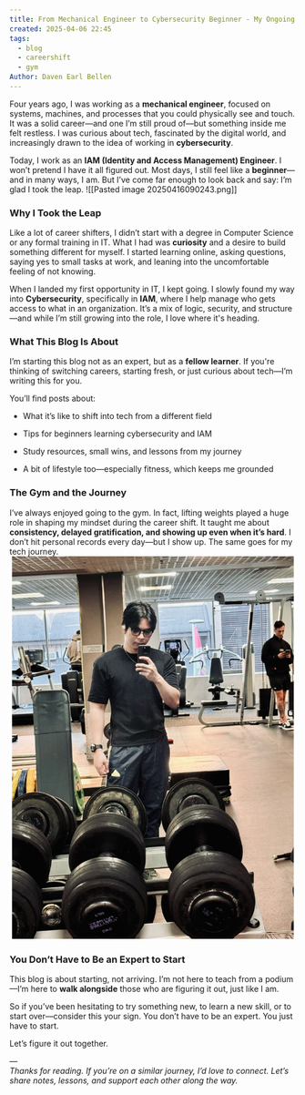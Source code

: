 ```yaml
---
title: From Mechanical Engineer to Cybersecurity Beginner - My Ongoing Career Shift
created: 2025-04-06 22:45
tags:
  - blog
  - careershift
  - gym
Author: Daven Earl Bellen
---
```


Four years ago, I was working as a **mechanical engineer**, focused on systems, machines, and processes that you could physically see and touch. It was a solid career—and one I’m still proud of—but something inside me felt restless. I was curious about tech, fascinated by the digital world, and increasingly drawn to the idea of working in **cybersecurity**.

Today, I work as an **IAM (Identity and Access Management) Engineer**. I won’t pretend I have it all figured out. Most days, I still feel like a **beginner**—and in many ways, I am. But I’ve come far enough to look back and say: I’m glad I took the leap.
![[Pasted image 20250416090243.png]]

### Why I Took the Leap

Like a lot of career shifters, I didn’t start with a degree in Computer Science or any formal training in IT. What I had was **curiosity** and a desire to build something different for myself. I started learning online, asking questions, saying yes to small tasks at work, and leaning into the uncomfortable feeling of not knowing.

When I landed my first opportunity in IT, I kept going. I slowly found my way into **Cybersecurity**, specifically in **IAM**, where I help manage who gets access to what in an organization. It’s a mix of logic, security, and structure—and while I’m still growing into the role, I love where it's heading.

### What This Blog Is About

I’m starting this blog not as an expert, but as a **fellow learner**. If you're thinking of switching careers, starting fresh, or just curious about tech—I’m writing this for you.

You’ll find posts about:

- What it’s like to shift into tech from a different field
    
- Tips for beginners learning cybersecurity and IAM
    
- Study resources, small wins, and lessons from my journey
    
- A bit of lifestyle too—especially fitness, which keeps me grounded
    

### The Gym and the Journey

I’ve always enjoyed going to the gym. In fact, lifting weights played a huge role in shaping my mindset during the career shift. It taught me about **consistency, delayed gratification, and showing up even when it’s hard**. I don’t hit personal records every day—but I show up. The same goes for my tech journey.
![Image Description](/images/IMG_1707.jpg)

### You Don’t Have to Be an Expert to Start

This blog is about starting, not arriving. I’m not here to teach from a podium—I’m here to **walk alongside** those who are figuring it out, just like I am.

So if you’ve been hesitating to try something new, to learn a new skill, or to start over—consider this your sign. You don’t have to be an expert. You just have to start.

Let’s figure it out together.

—  
_Thanks for reading. If you’re on a similar journey, I’d love to connect. Let’s share notes, lessons, and support each other along the way._